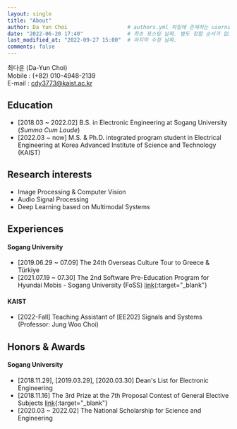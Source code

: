 ```yaml
---
layout: single
title: "About"
author: Da Yun Choi                   # authors.yml 파일에 존재하는 username 값
date: "2022-06-20 17:40"              # 최초 포스팅 날짜. 별도 정렬 순서가 없으면 이 값으로 정렬됨. 파일명에 기록되어있다면 생략 가능.
last_modified_at: "2022-09-27 15:00"  # 마지막 수정 날짜.
comments: false
---
```


최다윤 (Da-Yun Choi)  
Mobile : (+82) 010-4948-2139  
E-mail : cdy3773@kaist.ac.kr

## Education
<!-- - \[2014.03 ~ 2017.02\]  Sewon Highschool -->
- \[2018.03 ~ 2022.02\]  B.S. in Electronic Engineering at Sogang University (_Summa Cum Laude_)
- \[2022.03 ~ now\]      M.S. & Ph.D. integrated program student in Electrical Engineering at Korea Advanced Institute of Science and Technology (KAIST)

## Research interests
- Image Processing & Computer Vision
- Audio Signal Processing
- Deep Learning based on Multimodal Systems

## Experiences
#### Sogang University
- \[2019.06.29 ~ 07.09\]  The 24th Overseas Culture Tour to Greece & Türkiye
- \[2021.07.19 ~ 07.30\]  The 2nd Software Pre-Education Program for Hyundai Mobis - Sogang University (FoSS) [link](https://jewel-emmental-07f.notion.site/FoSS-2-SW-1550c601fff34920a9844514472474d0){:target="_blank"}

#### KAIST
- \[2022-Fall\]  Teaching Assistant of \[EE202\] Signals and Systems (Professor: Jung Woo Choi)

## Honors & Awards
#### Sogang University
- \[2018.11.29\], \[2019.03.29\], \[2020.03.30\]  Dean's List for Electronic Engineering
- \[2018.11.16\]  The 3rd Prize at the 7th Proposal Contest of General Elective Subjects [link](http://wholeperson.sogang.ac.kr/front/boardlist.do?bbsconfig=1){:target="_blank"}
- \[2020.03 ~ 2022.02\]  The National Scholarship for Science and Engineering

